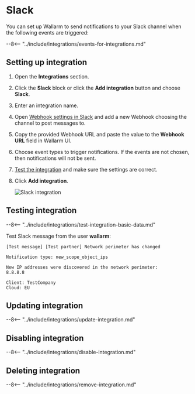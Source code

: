 # Slack

You can set up Wallarm to send notifications to your Slack channel when the following events are triggered:

--8<-- "../include/integrations/events-for-integrations.md"

## Setting up integration

1. Open the **Integrations** section.
2. Click the **Slack** block or click the **Add integration** button and choose **Slack**.
3. Enter an integration name.
4. Open [Webhook settings in Slack](https://my.slack.com/services/new/incoming-webhook/) and add a new Webhook choosing the channel to post messages to.
5. Copy the provided Webhook URL and paste the value to the **Webhook URL** field in Wallarm UI.
6. Choose event types to trigger notifications. If the events are not chosen, then notifications will not be sent.
7. [Test the integration](#testing-integration) and make sure the settings are correct.
8. Click **Add integration**.

      ![Slack integration](../../../images/user-guides/settings/integrations/add-slack-integration.png)

## Testing integration

--8<-- "../include/integrations/test-integration-basic-data.md"

Test Slack message from the user **wallarm**:

```
[Test message] [Test partner] Network perimeter has changed

Notification type: new_scope_object_ips

New IP addresses were discovered in the network perimeter:
8.8.8.8

Client: TestCompany
Cloud: EU
```

## Updating integration

--8<-- "../include/integrations/update-integration.md"

## Disabling integration

--8<-- "../include/integrations/disable-integration.md"

## Deleting integration

--8<-- "../include/integrations/remove-integration.md"
